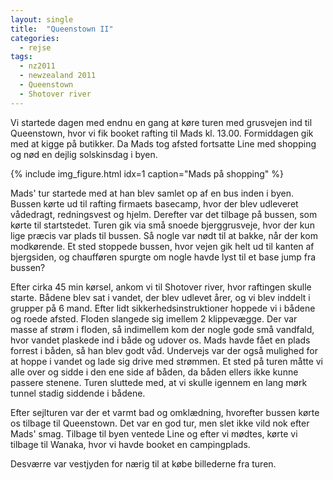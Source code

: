 ```yaml
---
layout: single
title:  "Queenstown II"
categories:
  - rejse
tags:
  - nz2011
  - newzealand 2011
  - Queenstown
  - Shotover river
---
```

Vi startede dagen med endnu en gang at køre turen med grusvejen ind til Queenstown, hvor vi fik booket rafting til Mads kl. 13.00. Formiddagen gik med at kigge på butikker. Da Mads tog afsted fortsatte Line med shopping og nød en dejlig solskinsdag i byen.

{% include img_figure.html idx=1 caption="Mads på shopping" %}

Mads' tur startede med at han blev samlet op af en bus inden i byen. Bussen kørte ud til rafting firmaets basecamp, hvor der blev udleveret vådedragt, redningsvest og hjelm. Derefter var det tilbage på bussen, som kørte til startstedet. Turen gik via små snoede bjerggrusveje, hvor der kun lige præcis var plads til bussen. Så nogle var nødt til at bakke, når der kom modkørende. Et sted stoppede bussen, hvor vejen gik helt ud til kanten af bjergsiden, og chaufføren spurgte om nogle havde lyst til et base jump fra bussen?

Efter cirka 45 min kørsel, ankom vi til Shotover river, hvor raftingen skulle starte. Bådene blev sat i vandet, der blev udlevet årer, og vi blev inddelt i grupper på 6 mand. Efter lidt sikkerhedsinstruktioner hoppede vi i bådene og roede afsted. Floden slangede sig imellem 2 klippevægge. Der var masse af strøm i floden, så indimellem kom der nogle gode små vandfald, hvor vandet plaskede ind i både og udover os. Mads havde fået en plads forrest i båden, så han blev godt våd. Undervejs var der også mulighed for at hoppe i vandet og lade sig drive med strømmen. Et sted på turen måtte vi alle over og sidde i den ene side af båden, da båden ellers ikke kunne passere stenene. Turen sluttede med, at vi skulle igennem en lang mørk tunnel stadig siddende i bådene.

Efter sejlturen var der et varmt bad og omklædning, hvorefter bussen kørte os tilbage til Queenstown. Det var en god tur, men slet ikke vild nok efter Mads' smag.
Tilbage til byen ventede Line og efter vi mødtes, kørte vi tilbage til Wanaka, hvor vi havde booket en campingplads.

Desværre var vestjyden for nærig til at købe billederne fra turen.
